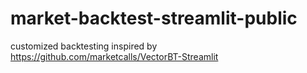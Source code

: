 # market-backtest-streamlit-public
customized backtesting inspired by https://github.com/marketcalls/VectorBT-Streamlit
